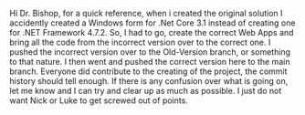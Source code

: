 Hi Dr. Bishop, for a quick reference, when i created the original solution I accidently created a Windows form for .Net Core 3.1 instead of creating one for .NET Framework 4.7.2.
So, I had to go, create the correct Web Apps and bring all the code from the incorrect version over to the correct one.
I pushed the incorrect version over to the Old-Version branch, or something to that nature.
I then went and pushed the correct version here to the main branch.
Everyone did contribute to the creating of the project, the commit history should tell enough.
If there is any confusion over what is going on, let me know and I can try and clear up as much as possible.
I just do not want Nick or Luke to get screwed out of points.
